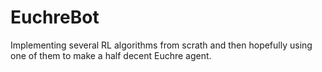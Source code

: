 # EuchreBot
Implementing several RL algorithms from scrath and then hopefully using one of them to make a half decent Euchre agent.
